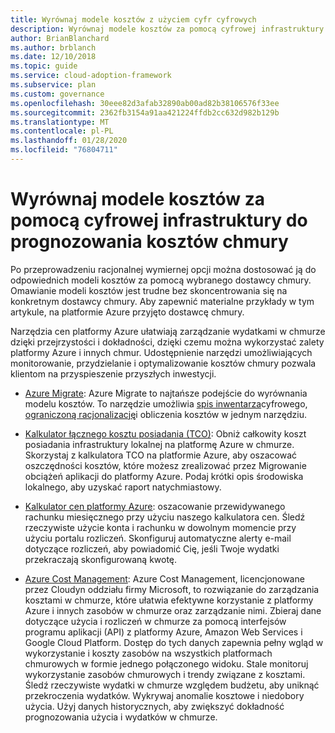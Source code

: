 ```yaml
---
title: Wyrównaj modele kosztów z użyciem cyfr cyfrowych
description: Wyrównaj modele kosztów za pomocą cyfrowej infrastruktury do prognozowania kosztów chmury.
author: BrianBlanchard
ms.author: brblanch
ms.date: 12/10/2018
ms.topic: guide
ms.service: cloud-adoption-framework
ms.subservice: plan
ms.custom: governance
ms.openlocfilehash: 30eee82d3afab32890ab00ad82b38106576f33ee
ms.sourcegitcommit: 2362fb3154a91aa421224ffdb2cc632d982b129b
ms.translationtype: MT
ms.contentlocale: pl-PL
ms.lasthandoff: 01/28/2020
ms.locfileid: "76804711"
---
```

# <a name="align-cost-models-with-the-digital-estate-to-forecast-cloud-costs"></a>Wyrównaj modele kosztów za pomocą cyfrowej infrastruktury do prognozowania kosztów chmury

Po przeprowadzeniu racjonalnej wymiernej opcji można dostosować ją do odpowiednich modeli kosztów za pomocą wybranego dostawcy chmury. Omawianie modeli kosztów jest trudne bez skoncentrowania się na konkretnym dostawcy chmury. Aby zapewnić materialne przykłady w tym artykule, na platformie Azure przyjęto dostawcę chmury.

Narzędzia cen platformy Azure ułatwiają zarządzanie wydatkami w chmurze dzięki przejrzystości i dokładności, dzięki czemu można wykorzystać zalety platformy Azure i innych chmur. Udostępnienie narzędzi umożliwiających monitorowanie, przydzielanie i optymalizowanie kosztów chmury pozwala klientom na przyspieszenie przyszłych inwestycji.

- [Azure Migrate](https://docs.microsoft.com/azure/migrate/migrate-overview): Azure Migrate to najtańsze podejście do wyrównania modelu kosztów. To narzędzie umożliwia [spis inwentarza](./inventory.md)cyfrowego, [ograniczoną racjonalizację](./rationalize.md)i obliczenia kosztów w jednym narzędziu.

- [Kalkulator łącznego kosztu posiadania (TCO)](https://azure.microsoft.com/pricing/tco/calculator): Obniż całkowity koszt posiadania infrastruktury lokalnej na platformę Azure w chmurze. Skorzystaj z kalkulatora TCO na platformie Azure, aby oszacować oszczędności kosztów, które możesz zrealizować przez Migrowanie obciążeń aplikacji do platformy Azure. Podaj krótki opis środowiska lokalnego, aby uzyskać raport natychmiastowy.

- [Kalkulator cen platformy Azure](https://azure.microsoft.com/pricing): oszacowanie przewidywanego rachunku miesięcznego przy użyciu naszego kalkulatora cen. Śledź rzeczywiste użycie konta i rachunku w dowolnym momencie przy użyciu portalu rozliczeń. Skonfiguruj automatyczne alerty e-mail dotyczące rozliczeń, aby powiadomić Cię, jeśli Twoje wydatki przekraczają skonfigurowaną kwotę.

- [Azure Cost Management](https://azure.microsoft.com/services/cost-management): Azure Cost Management, licencjonowane przez Cloudyn oddziału firmy Microsoft, to rozwiązanie do zarządzania kosztami w chmurze, które ułatwia efektywne korzystanie z platformy Azure i innych zasobów w chmurze oraz zarządzanie nimi. Zbieraj dane dotyczące użycia i rozliczeń w chmurze za pomocą interfejsów programu aplikacji (API) z platformy Azure, Amazon Web Services i Google Cloud Platform. Dostęp do tych danych zapewnia pełny wgląd w wykorzystanie i koszty zasobów na wszystkich platformach chmurowych w formie jednego połączonego widoku. Stale monitoruj wykorzystanie zasobów chmurowych i trendy związane z kosztami. Śledź rzeczywiste wydatki w chmurze względem budżetu, aby uniknąć przekroczenia wydatków. Wykrywaj anomalie kosztowe i niedobory użycia. Użyj danych historycznych, aby zwiększyć dokładność prognozowania użycia i wydatków w chmurze.

